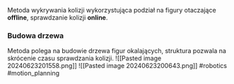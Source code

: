 Metoda wykrywania kolizji wykorzystująca podział na figury otaczające **offline**, sprawdzanie kolizji **online**.
### Budowa drzewa
Metoda polega na budowie drzewa figur okalających, struktura pozwala na skrócenie czasu sprawdzania kolizji.
![[Pasted image 20240623201558.png]]
![[Pasted image 20240623200643.png]]
#robotics #motion_planning 
